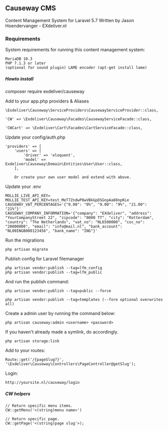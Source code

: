 ## Causeway CMS
Content Management System for Laravel 5.7
Written by Jason Hoendervanger - EXdeliver.nl

### Requirements
System requirements for running this content management system:

    MariaDB 10.3
    PHP 7.1.3 or later
    (optional for sound plugin) LAME encoder (apt-get install lame)

##### Howto install
composer require exdeliver/causeway

Add to your app.php providers & Aliases

    \Exdeliver\Causeway\ServiceProviders\CausewayServiceProvider::class,
    
    'CW' => \Exdeliver\Causeway\Facades\CausewayServiceFacade::class,
    
    'CWCart' => \Exdeliver\Cart\Facades\CartServiceFacade::class,

Update your config/auth.php

    'providers' => [
        'users' => [
            'driver' => 'eloquent',
            'model' => Exdeliver\Causeway\Domain\Entities\User\User::class,
        ],
        
        Or create your own user model and extend with above.
        
Update your .env

    MOLLIE_LIVE_API_KEY=
    MOLLIE_TEST_API_KEY=test_MeT7ZndwP8wVBkGpDSGnpAa88npKLe
    CAUSEWAY_VAT_PERCENTAGES='{"0.00": "0%", "9.00": "9%", "21.00": "21%"}'
    CAUSEWAY_COMPANY_INFORMATION='{"company": "EXdeliver", "address": "YourCompanyStreet 22", "zipcode": "0000 TT", "city": "Rotterdam", "country": "The Netherlands", "vat_no": "NL6500000", "coc_no": "20000000", "email": "info@mail.nl", "bank_account": "NL00INGB000123456", "bank_name": "ING"}'
        
Run the migrations

    php artisan migrate
    
Publish config for Laravel filemanager

    php artisan vendor:publish --tag=lfm_config
    php artisan vendor:publish --tag=lfm_public

And run the publish command:

    php artisan vendor:publish --tag=public --force
    
    php artisan vendor:publish --tag=templates (--fore optional overwrites all)
    
Create a admin user by running the command below:

    php artisan causeway:admin <username> <password>
    
If you haven't already made a symlink, do accordingly.

    php artisan storage:link
    
Add to your routes:

    Route::get('/{pageSlug?}', '\Exdeliver\Causeway\Controllers\PageController@getSlug');
    
Login:

    http://yoursite.nl/causeway/login

##### CW helpers

    // Return specific menu items.
    CW::getMenu('<(string)menu name>')
    
    // Return specific page.
    CW::getPage('<(string)page slug'>);
